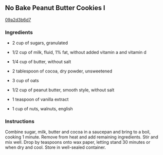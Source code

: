 ## No Bake Peanut Butter Cookies I

[09a2d3b6d7](http://allrecipes.com/recipe/no-bake-peanut-butter-cookies-i/)

### Ingredients

 - 2 cup of sugars, granulated

 - 1/2 cup of milk, fluid, 1% fat, without added vitamin a and vitamin d

 - 1/4 cup of butter, without salt

 - 2 tablespoon of cocoa, dry powder, unsweetened

 - 3 cup of oats

 - 1/2 cup of peanut butter, smooth style, without salt

 - 1 teaspoon of vanilla extract

 - 1 cup of nuts, walnuts, english

### Instructions

Combine sugar, milk, butter and cocoa in a saucepan and bring to a boil, cooking 1 minute. Remove from heat and add remaining ingredients. Stir and mix well. Drop by teaspoons onto wax paper, letting stand 30 minutes or when dry and cool. Store in well-sealed container.